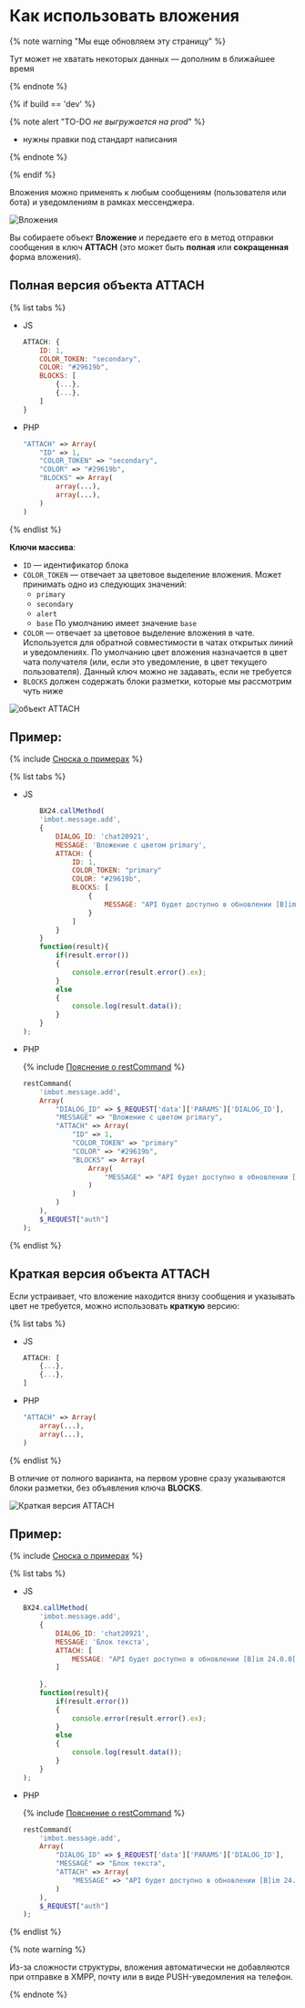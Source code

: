 # Как использовать вложения

{% note warning "Мы еще обновляем эту страницу" %}

Тут может не хватать некоторых данных — дополним в ближайшее время

{% endnote %}

{% if build == 'dev' %}

{% note alert "TO-DO _не выгружается на prod_" %}

- нужны правки под стандарт написания

{% endnote %}

{% endif %}

Вложения можно применять к любым сообщениям (пользователя или бота) и уведомлениям в рамках мессенджера.

![Вложения](./_images/attach1.png)

Вы собираете объект **Вложение** и передаете его в метод отправки сообщения в ключ **ATTACH** (это может быть **полная** или **сокращенная** форма вложения).

## Полная версия объекта ATTACH

{% list tabs %}

- JS

    ```js
    ATTACH: {
        ID: 1,
        COLOR_TOKEN: "secondary",
        COLOR: "#29619b",
        BLOCKS: [
            {...},
            {...},
        ]
    }
    ```

- PHP

    ```php
    "ATTACH" => Array(
        "ID" => 1,
        "COLOR_TOKEN" => "secondary",
        "COLOR" => "#29619b",
        "BLOCKS" => Array(
            array(...),
            array(...),
        )
    )
    ```

{% endlist %}

**Ключи массива**:
- `ID` — идентификатор блока
- `COLOR_TOKEN` — отвечает за цветовое выделение вложения. Может принимать одно из следующих значений:
  - `primary`
  - `secondary`
  - `alert`
  - `base`
    По умолчанию имеет значение `base`
- `COLOR` — отвечает за цветовое выделение вложения в чате. Используется для обратной совместимости в чатах открытых линий и уведомлениях. По умолчанию цвет вложения назначается в цвет чата получателя (или, если это уведомление, в цвет текущего пользователя). Данный ключ можно не задавать, если не требуется
- `BLOCKS` должен содержать блоки разметки, которые мы рассмотрим чуть ниже

![объект ATTACH](./_images/attach_variants.png)

## Пример:

{% include [Сноска о примерах](../../../../_includes/examples.md) %}

{% list tabs %}

- JS

    ```js
        BX24.callMethod(
        'imbot.message.add',
        {
            DIALOG_ID: 'chat20921',
            MESSAGE: 'Вложение с цветом primary',
            ATTACH: {
                ID: 1,
                COLOR_TOKEN: "primary"
                COLOR: "#29619b",
                BLOCKS: [
                    {
                        MESSAGE: "API будет доступно в обновлении [B]im 24.0.0[/B]"
                    }
                ]
            }
        }
        function(result){
            if(result.error())
            {
                console.error(result.error().ex);
            }
            else
            {
                console.log(result.data());
            }
        }
    );
    ```

- PHP

    {% include [Пояснение о restCommand](../../_includes/rest-command.md) %}

    ```php
    restCommand(
        'imbot.message.add',
        Array(
            "DIALOG_ID" => $_REQUEST['data']['PARAMS']['DIALOG_ID'],
            "MESSAGE" => "Вложение с цветом primary",
            "ATTACH" => Array(
                "ID" => 1,
                "COLOR_TOKEN" => "primary"
                "COLOR" => "#29619b",
                "BLOCKS" => Array(
                    Array(
                        "MESSAGE" => "API будет доступно в обновлении [B]im 24.0.0[/B]"
                    )
                )
            )
        ),
        $_REQUEST["auth"]
    );
    ```

{% endlist %}

## Краткая версия объекта ATTACH

Если устраивает, что вложение находится внизу сообщения и указывать цвет не требуется, можно использовать **краткую** версию:

{% list tabs %}

- JS

    ```js
    ATTACH: [
        {...},
        {...},
    ]
    ```

- PHP

    ```php
    "ATTACH" => Array(
        array(...),
        array(...),
    )
    ```

{% endlist %}

В отличие от полного варианта, на первом уровне сразу указываются блоки разметки, без объявления ключа **BLOCKS**.

![Краткая версия ATTACH](./_images/short_attach.png)

## Пример:

{% include [Сноска о примерах](../../../../_includes/examples.md) %}

{% list tabs %}

- JS

    ```js
    BX24.callMethod(
        'imbot.message.add',
        {
            DIALOG_ID: 'chat20921',
            MESSAGE: 'Блок текста',
            ATTACH: [
                MESSAGE: "API будет доступно в обновлении [B]im 24.0.0[/B]"
            ]
            
        },
        function(result){
            if(result.error())
            {
                console.error(result.error().ex);
            }
            else
            {
                console.log(result.data());
            }
        }
    );
    ```

- PHP

    {% include [Пояснение о restCommand](../../_includes/rest-command.md) %}

    ```php
    restCommand(
        'imbot.message.add',
        Array(
            "DIALOG_ID" => $_REQUEST['data']['PARAMS']['DIALOG_ID'],
            "MESSAGE" => "Блок текста",
            "ATTACH" => Array(
                "MESSAGE" => "API будет доступно в обновлении [B]im 24.0.0[/B]"
            )
        ),
        $_REQUEST["auth"]
    );
    ```

{% endlist %}

{% note warning %}

Из-за сложности структуры, вложения автоматически не добавляются при отправке в XMPP, почту или в виде PUSH-уведомления на телефон.

{% endnote %}
